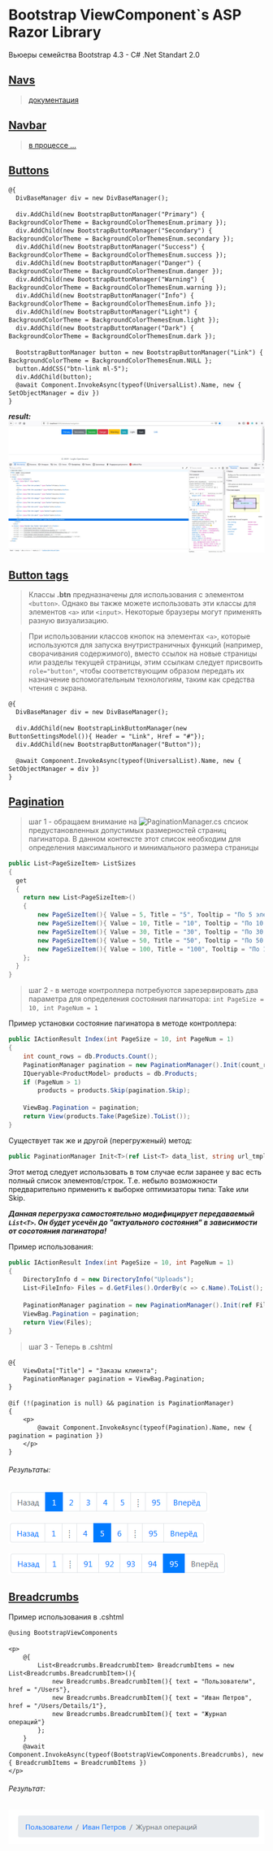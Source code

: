 # Bootstrap ViewComponent`s ASP Razor Library
Вьюеры семейства Bootstrap 4.3 - C# .Net Standart 2.0

## [Navs](https://getbootstrap.com/docs/4.3/components/navs/)
> [документация](https://github.com/badhitman/BootstrapViewComponentsRazorLibrary/tree/master/Components/bootstrap/navs)

## [Navbar](https://getbootstrap.com/docs/4.3/components/navbar/)
> [в процессе ...](https://github.com/badhitman/BootstrapViewComponentsRazorLibrary/tree/master/Components/bootstrap/navbar)

## [Buttons](https://getbootstrap.com/docs/4.3/components/buttons/)

```cshtml
@{
  DivBaseManager div = new DivBaseManager();

  div.AddChild(new BootstrapButtonManager("Primary") { BackgroundColorTheme = BackgroundColorThemesEnum.primary });
  div.AddChild(new BootstrapButtonManager("Secondary") { BackgroundColorTheme = BackgroundColorThemesEnum.secondary });
  div.AddChild(new BootstrapButtonManager("Success") { BackgroundColorTheme = BackgroundColorThemesEnum.success });
  div.AddChild(new BootstrapButtonManager("Danger") { BackgroundColorTheme = BackgroundColorThemesEnum.danger });
  div.AddChild(new BootstrapButtonManager("Warning") { BackgroundColorTheme = BackgroundColorThemesEnum.warning });
  div.AddChild(new BootstrapButtonManager("Info") { BackgroundColorTheme = BackgroundColorThemesEnum.info });
  div.AddChild(new BootstrapButtonManager("Light") { BackgroundColorTheme = BackgroundColorThemesEnum.light });
  div.AddChild(new BootstrapButtonManager("Dark") { BackgroundColorTheme = BackgroundColorThemesEnum.dark });

  BootstrapButtonManager button = new BootstrapButtonManager("Link") { BackgroundColorTheme = BackgroundColorThemesEnum.NULL };
  button.AddCSS("btn-link ml-5");
  div.AddChild(button);
  @await Component.InvokeAsync(typeof(UniversalList).Name, new { SetObjectManager = div })
}
```

***result:***
![Buttons demo](./demo/btn-demo.jpg)

## [Button tags](https://getbootstrap.com/docs/4.3/components/buttons/#button-tags)

> Классы **.btn** предназначены для использования с элементом `<button>`.
Однако вы также можете использовать эти классы для элементов `<a>` или `<input>`. Некоторые браузеры могут применять разную визуализацию.

> При использовании классов кнопок на элементах `<a>`, которые используются для запуска внутристраничных функций (например, сворачивания содержимого), 
вместо ссылок на новые страницы или разделы текущей страницы, этим ссылкам следует присвоить `role="button"`, 
чтобы соответствующим образом передать их назначение вспомогательным технологиям, таким как средства чтения с экрана.

```cshtml
@{
  DivBaseManager div = new DivBaseManager();

  div.AddChild(new BootstrapLinkButtonManager(new ButtonSettingsModel()){ Header = "Link", Href = "#"});
  div.AddChild(new BootstrapButtonManager("Button"));

  @await Component.InvokeAsync(typeof(UniversalList).Name, new { SetObjectManager = div })
}
```





## [Pagination](https://getbootstrap.com/docs/4.3/components/pagination/)

> шаг 1 - обращаем внимание на ![PaginationManager.cs](https://github.com/badhitman/BootstrapViewComponentsRazorLibrary/blob/master/Service/PaginationManager.cs) спсиок предустановленных допустимых размерностей страниц пагинатора.
В данном контексте этот список необходим для определения максимального и минимального размера страницы

```c#
public List<PageSizeItem> ListSizes
{
  get
  {
    return new List<PageSizeItem>()
    {
        new PageSizeItem(){ Value = 5, Title = "5", Tooltip = "По 5 элементов на странице" },
        new PageSizeItem(){ Value = 10, Title = "10", Tooltip = "По 10 элементов на странице" },
        new PageSizeItem(){ Value = 30, Title = "30", Tooltip = "По 30 элементов на странице" },
        new PageSizeItem(){ Value = 50, Title = "50", Tooltip = "По 50 элементов на странице" },
        new PageSizeItem(){ Value = 100, Title = "100", Tooltip = "По 100 элементов на странице" }
    };
  }
}
```

> шаг 2 - в методе контроллера потребуются зарезервировать два параметра для определения состояния пагинатора: `int PageSize = 10, int PageNum = 1`


Пример установки состояние пагинатора в методе контроллера:
```c#
public IActionResult Index(int PageSize = 10, int PageNum = 1)
{
	int count_rows = db.Products.Count();
	PaginationManager pagination = new PaginationManager().Init(count_rows, this.HttpContext.Request.Path.Value + "?", PageNum, PageSize);
	IQueryable<ProductModel> products = db.Products;
	if (PageNum > 1)
		products = products.Skip(pagination.Skip);
	
	ViewBag.Pagination = pagination;
	return View(products.Take(PageSize).ToList());
}
```

Существует так же и другой (перегруженый) метод:
```c#
public PaginationManager Init<T>(ref List<T> data_list, string url_tmpl, int _PageNum, int _PageSize)
```
Этот метод следует использовать в том случае если заранее у вас есть полный список элементов/строк. Т.е. небыло возможности предварительно применить к выборке оптимизаторы типа: Take или Skip.

***Данная перегрузка самостоятельно модифицирует передаваемый `List<T>`. Он будет усечён до "актуального состояния" в зависимости от сосотояния пагинатора!*** 

Пример использования:
```c#
public IActionResult Index(int PageSize = 10, int PageNum = 1)
{
	DirectoryInfo d = new DirectoryInfo("Uploads");
	List<FileInfo> Files = d.GetFiles().OrderBy(c => c.Name).ToList();
	
	PaginationManager pagination = new PaginationManager().Init(ref Files, this.HttpContext.Request.Path.Value + "?", PageNum, PageSize);
	ViewBag.Pagination = pagination;
	return View(Files);
}
```

> шаг 3 - Теперь в .cshtml 

```cshtml
@{
    ViewData["Title"] = "Заказы клиента";
    PaginationManager pagination = ViewBag.Pagination;
}

@if (!(pagination is null) && pagination is PaginationManager)
{
    <p>
        @await Component.InvokeAsync(typeof(Pagination).Name, new { pagination = pagination })
    </p>
}
```

###### Результаты:

![Bootstrap - pagination demo 1](./demo/pagination.png)

![Bootstrap - pagination demo 2](./demo/pagination2.png)

![Bootstrap - pagination demo 3](./demo/pagination3.png)


## [Breadcrumbs](https://getbootstrap.com/docs/4.3/components/breadcrumb/)
Пример использования в .cshtml
```cshtml
@using BootstrapViewComponents

<p>
    @{
        List<Breadcrumbs.BreadcrumbItem> BreadcrumbItems = new List<Breadcrumbs.BreadcrumbItem>(){
            new Breadcrumbs.BreadcrumbItem(){ text = "Пользователи", href = "/Users"},
            new Breadcrumbs.BreadcrumbItem(){ text = "Иван Петров", href = "/Users/Details/1"},
            new Breadcrumbs.BreadcrumbItem(){ text = "Журнал операций"}
        };
    }
    @await Component.InvokeAsync(typeof(BootstrapViewComponents.Breadcrumbs), new { BreadcrumbItems = BreadcrumbItems })
</p>
```

###### Результат:

![Bootstrap - breadcrumb demo](./demo/breadcrumb.png)

